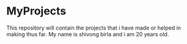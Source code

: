 # MyProjects
This repository will contain the projects that i have made or helped in making thus far.
My name is shivong birla and i am 20 years old.
